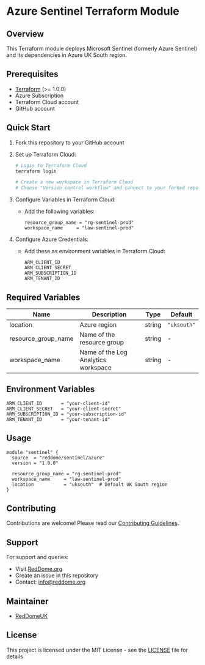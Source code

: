 # Azure Sentinel Terraform Module

## Overview

This Terraform module deploys Microsoft Sentinel (formerly Azure Sentinel) and its dependencies in Azure UK South region.

## Prerequisites

- [Terraform](https://www.terraform.io/downloads.html) (>= 1.0.0)
- Azure Subscription
- Terraform Cloud account
- GitHub account

## Quick Start

1. Fork this repository to your GitHub account

2. Set up Terraform Cloud:
   ```bash
   # Login to Terraform Cloud
   terraform login
   
   # Create a new workspace in Terraform Cloud
   # Choose "Version control workflow" and connect to your forked repository
   ```

3. Configure Variables in Terraform Cloud:
   - Add the following variables:
     ```hcl
     resource_group_name = "rg-sentinel-prod"
     workspace_name     = "law-sentinel-prod"
     ```

4. Configure Azure Credentials:
   - Add these as environment variables in Terraform Cloud:
     ```
     ARM_CLIENT_ID
     ARM_CLIENT_SECRET
     ARM_SUBSCRIPTION_ID
     ARM_TENANT_ID
     ```

## Required Variables

| Name | Description | Type | Default |
|------|-------------|------|---------|
| location | Azure region | string | `"uksouth"` |
| resource_group_name | Name of the resource group | string | - |
| workspace_name | Name of the Log Analytics workspace | string | - |

## Environment Variables

```hcl
ARM_CLIENT_ID       = "your-client-id"
ARM_CLIENT_SECRET   = "your-client-secret"
ARM_SUBSCRIPTION_ID = "your-subscription-id"
ARM_TENANT_ID       = "your-tenant-id"
```

## Usage

```hcl
module "sentinel" {
  source  = "reddome/sentinel/azure"
  version = "1.0.0"
  
  resource_group_name = "rg-sentinel-prod"
  workspace_name     = "law-sentinel-prod"
  location           = "uksouth"  # Default UK South region
}
```

## Contributing

Contributions are welcome! Please read our [Contributing Guidelines](CONTRIBUTING.md).

## Support

For support and queries:
- Visit [RedDome.org](https://reddome.org)
- Create an issue in this repository
- Contact: info@reddome.org

## Maintainer

- [RedDomeUK](https://github.com/reddomeuk)

## License

This project is licensed under the MIT License - see the [LICENSE](LICENSE) file for details.
